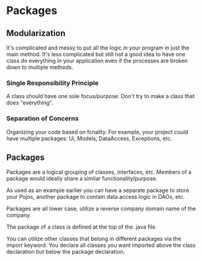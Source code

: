 # Packages

## Modularization

It's complicated and messy to put all the logic in your program in just the main method. It's less complicated but still not a good idea to have one class do everything in your application even if the processes are broken down to multiple methods.

### Single Responsibility Principle

A class should have one sole focus/purpose. Don't try to make a class that does "everything".

### Separation of Concerns

Organizing your code based on fcnality. For example, your project could have multiple packages: Ui, Models, DataAccess, Exceptions, etc.

## Packages

Packages are a logical grouping of classes, interfaces, etc. Members of a package would ideally share a similar functionality/purpose.

As used as an example earlier you can have a separate package to store your Pojos, another package to contain data access logic in DAOs, etc.

Packages are all lower case, utilize a reverse company domain name of the company.

The package of a class is defined at the top of the .java file.

You can utilize other classes that belong in different packages via the import keyword. You declare all classes you want imported above the class declaration but below the package declaration.

